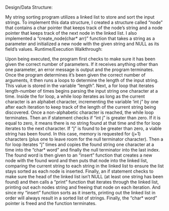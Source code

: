 Design/Data Structure:

My string sorting program utilizes a linked list to store and sort the input strings. To implement this data structure, I created a structure called “node” that contains a char pointer that keeps track of the node’s string and a node pointer that keeps track of the next node in the linked list. I also implemented a “create_node(char* arr)” function that takes a string as a parameter and initialized a new node with the given string and NULL as its field’s values.
Runtime/Execution Walkthrough:

Upon being executed, the program first checks to make sure it has been given the correct number of parameters. If it receives anything other than one parameter, an error message is output and the program terminates. Once the program determines it’s been given the correct number of arguments, it then runs a loops to determine the length of the input string. This value is stored in the variable “length”. Next, a for loop that iterates length-number of times begins parsing the input string one character at a time. Inside the for loop, a while loop iterates as long as the current character is an alphabet character, incrementing the variable ‘int j” by one after each iteration to keep track of the length of the current string being discovered. Once a non-alphabetic character is reached, the while loop terminates. Then an if statement checks if “int j” is greater than zero. If it is equal to zero, it means there is no string found at that time and the for loop iterates to the next character. If “j” is found to be greater than zero, a viable string has been found. In this case, memory is requested for (j+1) characters (plus one to leave room for the null terminator character). Then a for loop iterates “j” times and copies the found string one character at a time into the “char* word” and finally the null terminator into the last index. The found word is then given to an “insert” function that creates a new node with the found word and then puts that node into the linked list, comparing the current string to each string in the linked list to ensure the list stays sorted as each node is inserted. Finally, an if statement checks to make sure the head of the linked list isn’t NULL (at least one string has been found) and then calls a “print” function that iterates through the linked list, printing out each nodes string and freeing that node on each iteration. And since my “insert” function sorts as it inserts, printing out the linked list in order will always result in a sorted list of strings. Finally, the “char* word” pointer is freed and the function terminates.
